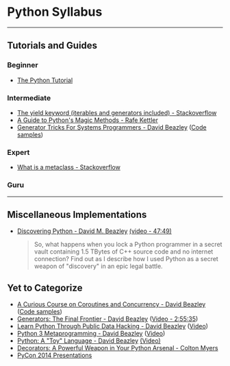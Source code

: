 Python Syllabus
===============
---

Tutorials and Guides
--------------------

### Beginner ###

* [The Python Tutorial](https://docs.python.org/2/tutorial/index.html)

### Intermediate ###

* [The yield keyword (iterables and generators included) - Stackoverflow](http://stackoverflow.com/questions/231767/what-does-the-yield-keyword-do-in-python/231855#231855)
* [A Guide to Python's Magic Methods - Rafe Kettler](http://www.rafekettler.com/magicmethods.html)
* [Generator Tricks For Systems Programmers - David Beazley](http://www.dabeaz.com/generators/Generators.pdf) ([Code samples](http://www.dabeaz.com/generators/))

### Expert ###

* [What is a metaclass - Stackoverflow](http://stackoverflow.com/questions/100003/what-is-a-metaclass-in-python/6581949#6581949)

### Guru ###

---

Miscellaneous Implementations
-----------------------------

* [Discovering Python - David M. Beazley](https://speakerdeck.com/pycon2014/discovering-python-by-david-beazley) [(video - 47:49)](https://www.youtube.com/watch?v=RZ4Sn-Y7AP8)
	> So, what happens when you lock a Python programmer in a secret vault containing 1.5 TBytes of C++ source code and no internet connection? Find out as I describe how I used Python as a secret weapon of "discovery" in an epic legal battle.


Yet to Categorize
-----------------

* [A Curious Course on Coroutines and Concurrency - David Beazley](http://www.dabeaz.com/coroutines/Coroutines.pdf) ([Code samples](http://www.dabeaz.com/coroutines/))
* [Generators: The Final Frontier - David Beazley](http://www.dabeaz.com/finalgenerator/FinalGenerator.pdf) ([Video - 2:55:35](http://www.youtube.com/watch?v=5-qadlG7tWo))
* [Learn Python Through Public Data Hacking - David Beazley](http://www.dabeaz.com/pydata/LearnPyData.pdf) ([Video](http://pyvideo.org/video/1725/learn-python-through-public-data-hacking))
* [Python 3 Metaprogramming - David Beazley](http://www.dabeaz.com/py3meta/Py3Meta.pdf) ([Video](http://pyvideo.org/video/1716/python-3-metaprogramming))
* [Python: A "Toy" Language - David Beazley](https://speakerdeck.com/pyconslides/python-a-toy-language-by-david-beazley) [(Video)](http://pyvideo.org/video/1729/python-a-toy-language)
* [Decorators: A Powerful Weapon in Your Python Arsenal - Colton Myers](https://speakerdeck.com/pycon2014/decorators-a-powerful-weapon-in-your-python-arsenal-by-colton-myers)
* [PyCon 2014 Presentations](https://speakerdeck.com/pycon2014)